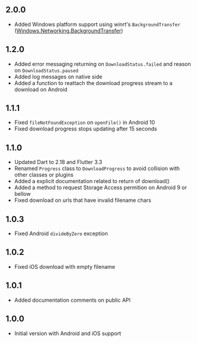 ## 2.0.0

* Added Windows platform support using winrt's `BackgroundTransfer` ([Windows.Networking.BackgroundTransfer](https://learn.microsoft.com/en-us/windows/uwp/networking/background-transfers))

## 1.2.0

* Added error messaging returning on `DownloadStatus.failed` and reason on `DownloadStatus.paused`
* Added log messages on native side
* Added a function to reattach the download progress stream to a download on Android

## 1.1.1

* Fixed `fileNotFoundException` on `openFile()` in Android 10
* Fixed download progress stops updating after 15 seconds

## 1.1.0

* Updated Dart to 2.18 and Flutter 3.3
* Renamed `Progress` class to `DownloadProgress` to avoid collision with other classes or plugins
* Added a explicit documentation related to return of download()
* Added a method to request Storage Access permition on Android 9 or bellow
* Fixed download on urls that have invalid filename chars

## 1.0.3

* Fixed Android `divideByZero` exception

## 1.0.2

* Fixed iOS download with empty filename

## 1.0.1

* Added documentation comments on public API

## 1.0.0

* Initial version with Android and iOS support
